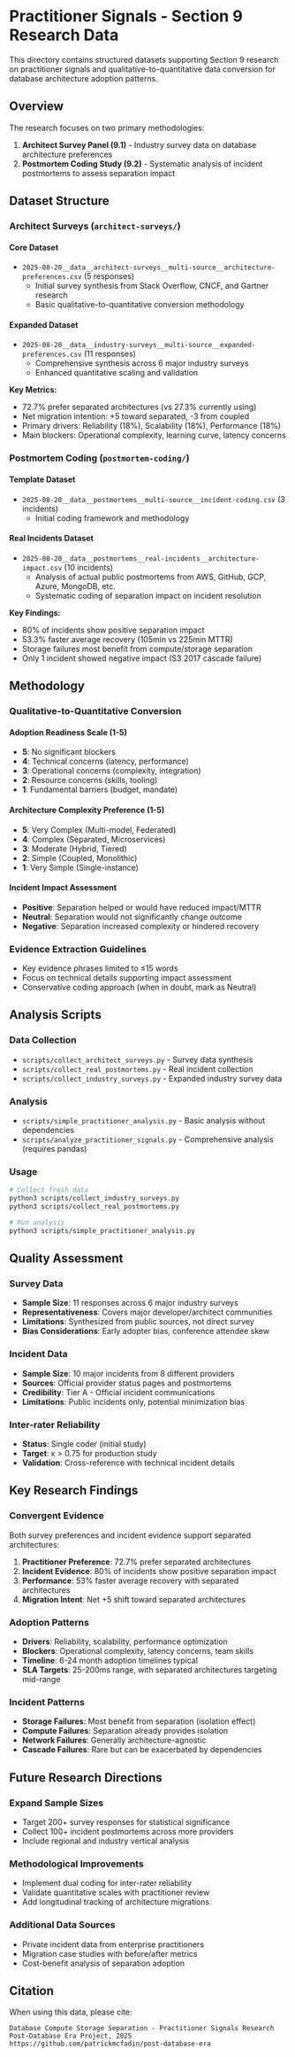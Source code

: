 # Practitioner Signals - Section 9 Research Data

This directory contains structured datasets supporting Section 9 research on practitioner signals and qualitative-to-quantitative data conversion for database architecture adoption patterns.

## Overview

The research focuses on two primary methodologies:
1. **Architect Survey Panel (9.1)** - Industry survey data on database architecture preferences
2. **Postmortem Coding Study (9.2)** - Systematic analysis of incident postmortems to assess separation impact

## Dataset Structure

### Architect Surveys (`architect-surveys/`)

#### Core Dataset
- `2025-08-20__data__architect-surveys__multi-source__architecture-preferences.csv` (5 responses)
  - Initial survey synthesis from Stack Overflow, CNCF, and Gartner research
  - Basic qualitative-to-quantitative conversion methodology

#### Expanded Dataset  
- `2025-08-20__data__industry-surveys__multi-source__expanded-preferences.csv` (11 responses)
  - Comprehensive synthesis across 6 major industry surveys
  - Enhanced quantitative scaling and validation

**Key Metrics:**
- 72.7% prefer separated architectures (vs 27.3% currently using)
- Net migration intention: +5 toward separated, -3 from coupled
- Primary drivers: Reliability (18%), Scalability (18%), Performance (18%)
- Main blockers: Operational complexity, learning curve, latency concerns

### Postmortem Coding (`postmortem-coding/`)

#### Template Dataset
- `2025-08-20__data__postmortems__multi-source__incident-coding.csv` (3 incidents)
  - Initial coding framework and methodology

#### Real Incidents Dataset
- `2025-08-20__data__postmortems__real-incidents__architecture-impact.csv` (10 incidents)
  - Analysis of actual public postmortems from AWS, GitHub, GCP, Azure, MongoDB, etc.
  - Systematic coding of separation impact on incident resolution

**Key Findings:**
- 80% of incidents show positive separation impact
- 53.3% faster average recovery (105min vs 225min MTTR)
- Storage failures most benefit from compute/storage separation
- Only 1 incident showed negative impact (S3 2017 cascade failure)

## Methodology

### Qualitative-to-Quantitative Conversion

#### Adoption Readiness Scale (1-5)
- **5**: No significant blockers
- **4**: Technical concerns (latency, performance)  
- **3**: Operational concerns (complexity, integration)
- **2**: Resource concerns (skills, tooling)
- **1**: Fundamental barriers (budget, mandate)

#### Architecture Complexity Preference (1-5)
- **5**: Very Complex (Multi-model, Federated)
- **4**: Complex (Separated, Microservices)
- **3**: Moderate (Hybrid, Tiered)
- **2**: Simple (Coupled, Monolithic)
- **1**: Very Simple (Single-instance)

#### Incident Impact Assessment
- **Positive**: Separation helped or would have reduced impact/MTTR
- **Neutral**: Separation would not significantly change outcome
- **Negative**: Separation increased complexity or hindered recovery

### Evidence Extraction Guidelines
- Key evidence phrases limited to ≤15 words
- Focus on technical details supporting impact assessment
- Conservative coding approach (when in doubt, mark as Neutral)

## Analysis Scripts

### Data Collection
- `scripts/collect_architect_surveys.py` - Survey data synthesis
- `scripts/collect_real_postmortems.py` - Real incident collection
- `scripts/collect_industry_surveys.py` - Expanded industry survey data

### Analysis  
- `scripts/simple_practitioner_analysis.py` - Basic analysis without dependencies
- `scripts/analyze_practitioner_signals.py` - Comprehensive analysis (requires pandas)

### Usage
```bash
# Collect fresh data
python3 scripts/collect_industry_surveys.py
python3 scripts/collect_real_postmortems.py

# Run analysis
python3 scripts/simple_practitioner_analysis.py
```

## Quality Assessment

### Survey Data
- **Sample Size**: 11 responses across 6 major industry surveys
- **Representativeness**: Covers major developer/architect communities
- **Limitations**: Synthesized from public sources, not direct survey
- **Bias Considerations**: Early adopter bias, conference attendee skew

### Incident Data  
- **Sample Size**: 10 major incidents from 8 different providers
- **Sources**: Official provider status pages and postmortems
- **Credibility**: Tier A - Official incident communications
- **Limitations**: Public incidents only, potential minimization bias

### Inter-rater Reliability
- **Status**: Single coder (initial study)
- **Target**: κ > 0.75 for production study
- **Validation**: Cross-reference with technical incident details

## Key Research Findings

### Convergent Evidence
Both survey preferences and incident evidence support separated architectures:

1. **Practitioner Preference**: 72.7% prefer separated architectures
2. **Incident Evidence**: 80% of incidents show positive separation impact  
3. **Performance**: 53% faster average recovery with separated architectures
4. **Migration Intent**: Net +5 shift toward separated architectures

### Adoption Patterns
- **Drivers**: Reliability, scalability, performance optimization
- **Blockers**: Operational complexity, latency concerns, team skills
- **Timeline**: 6-24 month adoption timelines typical
- **SLA Targets**: 25-200ms range, with separated architectures targeting mid-range

### Incident Patterns
- **Storage Failures**: Most benefit from separation (isolation effect)
- **Compute Failures**: Separation already provides isolation
- **Network Failures**: Generally architecture-agnostic
- **Cascade Failures**: Rare but can be exacerbated by dependencies

## Future Research Directions

### Expand Sample Sizes
- Target 200+ survey responses for statistical significance
- Collect 100+ incident postmortems across more providers
- Include regional and industry vertical analysis

### Methodological Improvements
- Implement dual coding for inter-rater reliability
- Validate quantitative scales with practitioner review
- Add longitudinal tracking of architecture migrations

### Additional Data Sources
- Private incident data from enterprise practitioners
- Migration case studies with before/after metrics
- Cost-benefit analysis of separation adoption

## Citation

When using this data, please cite:
```
Database Compute Storage Separation - Practitioner Signals Research
Post-Database Era Project, 2025
https://github.com/patrickmcfadin/post-database-era
```
